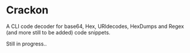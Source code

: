 # Crackon
A CLI code decoder for base64, Hex, URldecodes, HexDumps and Regex (and more still to be added) code snippets.  

Still in progress.. 
